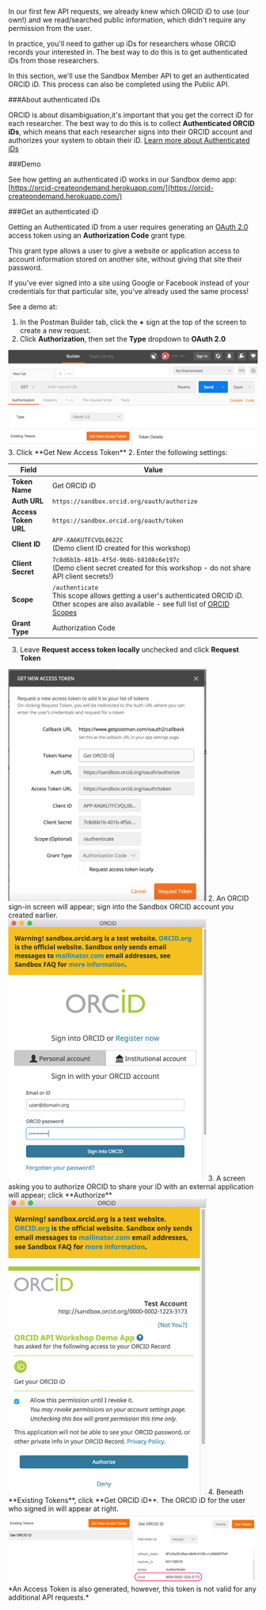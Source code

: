 In our first few API requests, we already knew which ORCID iD to use (our own!) and we read/searched public information, which didn't require any permission from the user. 

In practice, you'll need to gather up iDs for researchers whose ORCID records your interested in. The best way to do this is to get authenticated iDs from those researchers.

In this section, we'll use the Sandbox Member API to get an authenticated ORCID iD. This process can also be completed using the Public API.

###About authenticated iDs

ORCID is about disambiguation,it's important that you get the correct iD for each researcher. The best way to do this is to collect **Authenticated ORCID iDs**, which means that each researcher signs into their ORCID account and authorizes your system to obtain their iD. [Learn more about Authenticated iDs](https://orcid.org/blog/2017/02/20/whats-so-special-about-signing)

###Demo

See how getting an authenticated iD works in our Sandbox demo app:<br> 
[https://orcid-createondemand.herokuapp.com/](https://orcid-createondemand.herokuapp.com/)

###Get an authenticated iD 

Getting an Authenticated iD from a user requires generating an [OAuth 2.0](https://oauth.net/2/) access token using an **Authorization Code** grant type. 

This grant type allows a user to give a website or application access to account information stored on another site, without giving that site their password. 

If you've ever signed into a site using Google or Facebook instead of your credentials for that particular site, you've already used the same process!

See a demo at: 

1. In the Postman Builder tab, click the **+** sign at the top of the screen to create a new request.
2. Click **Authorization**, then set the **Type** dropdown to **OAuth 2.0**<br>
<img src="../images/04-2_auth-type.png" width="600" alt="Postman authorization type config" />
3. Click **Get New Access Token**
2. Enter the following settings:

| Field | Value |
| ------| ------|
|**Token Name**| Get ORCID iD |
|**Auth URL**| ```https://sandbox.orcid.org/oauth/authorize``` |
|**Access Token URL**| ```https://sandbox.orcid.org/oauth/token``` |
|**Client ID**| ```APP-XA6KUTFCVQL0622C```<br>(Demo client ID created for this workshop) |
|**Client Secret**| ```7c8d6b1b-401b-4f5d-9b8b-b8108c6e197c```<br>(Demo client secret created for this workshop - do not share API client secrets!) |
|**Scope**| ```/authenticate``` <br>This scope allows getting a user's authenticated ORCID iD. Other scopes are also available - see full list of [ORCID Scopes](https://members.orcid.org/api/oauth/orcid-scopes)|
|**Grant Type**| Authorization Code|

3. Leave **Request access token locally** unchecked and click **Request Token**<br>
<img src="../images/04-2_token-config.png" width="400" alt="Postman config for exchanging authorization code for access token" />
2. An ORCID sign-in screen will appear; sign into the Sandbox ORCID account you created earlier.<br>
<img src="../images/04-2_signin-screen.png" width="400" alt="ORCID Sandbox signin screen" />
3. A screen asking you to authorize ORCID to share your iD with an external application will appear; click **Authorize**<br>
<img src="../images/04-2_oauth-screen.png" width="400" alt="ORCID Sandbox authorization screen" />
4. Beneath **Existing Tokens**, click **Get ORCID iD**. The ORCID iD for the user who signed in will appear at right.<br>
<img src="../images/04-3_token-response.png" width="600" alt="Postman response for an access token request" /><br>
*An Access Token is also generated, however, this token is not valid for any additional API requests.*